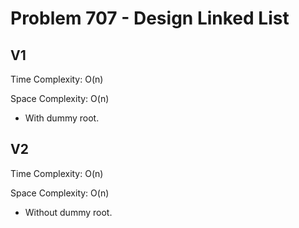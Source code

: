 # Problem 707 - Design Linked List

## V1

Time Complexity: O(n)

Space Complexity: O(n)

- With dummy root.

## V2

Time Complexity: O(n)

Space Complexity: O(n)

- Without dummy root.
